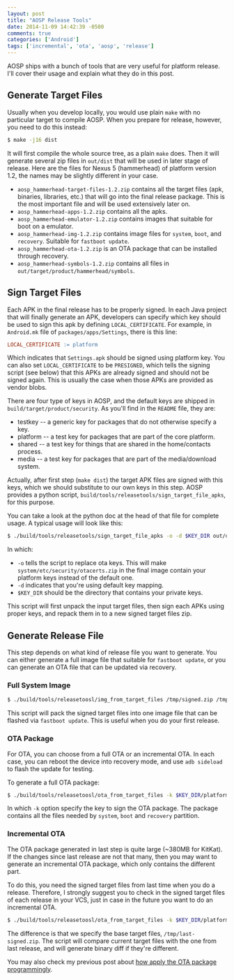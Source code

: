 ```yaml
---
layout: post
title: "AOSP Release Tools"
date: 2014-11-09 14:42:39 -0500
comments: true
categories: ['Android']
tags: ['incremental', 'ota', 'aosp', 'release']
---
```


AOSP ships with a bunch of tools that are very useful for platform release. I'll
cover their usage and explain what they do in this post.

<!--more-->

## Generate Target Files

Usually when you develop locally, you would use plain `make` with no particular
target to compile AOSP. When you prepare for release, however, you need to do
this instead:

```bash
$ make -j16 dist
```

It will first compile the whole source tree, as a plain `make` does. Then it
will generate several zip files in `out/dist` that will be used in later stage
of release. Here are the files for Nexus 5 (hammerhead) of platform version 1.2,
the names may be slightly different in your case.

 - `aosp_hammerhead-target-files-1.2.zip` contains all the target files (apk,
     binaries, libraries, etc.) that will go into the final release package. This
     is the most important file and will be used extensively later on.
 - `aosp_hammerhead-apps-1.2.zip` contains all the apks.
 - `aosp_hammerhead-emulator-1.2.zip` contains images that suitable for boot on
     a emulator.
 - `aosp_hammerhead-img-1.2.zip` contains image files for `system`, `boot`, and
     `recovery`. Suitable for `fastboot update`.
 - `aosp_hammerhead-ota-1.2.zip` is an OTA package that can be installed
     through recovery.
 - `aosp_hammerhead-symbols-1.2.zip` contains all files in
     `out/target/product/hammerhead/symbols`.


## Sign Target Files

Each APK in the final release has to be properly signed. In each Java project that
will finally generate an APK, developers can specify which key should be used to
sign this apk by defining `LOCAL_CERTIFICATE`. For example, in `Android.mk` file
of `packages/apps/Settings`, there is this line:

```makefile
LOCAL_CERTIFICATE := platform
```

Which indicates that `Settings.apk` should be signed using platform key. You can
also set `LOCAL_CERTIFICATE` to be `PRESIGNED`, which tells the signing script
(see below) that this APKs are already signed and should not be signed again.
This is usually the case when those APKs are provided as vendor blobs.

There are four type of keys in AOSP, and the default keys are shipped in
`build/target/product/security`. As you'll find in the `README` file, they are:

 - testkey -- a generic key for packages that do not otherwise specify a key.
 - platform -- a test key for packages that are part of the core platform.
 - shared -- a test key for things that are shared in the home/contacts process.
 - media -- a test key for packages that are part of the media/download system.

Actually, after first step (`make dist`) the target APK files are signed with
this keys, which we should substitute to our own keys in this step. AOSP
provides a python script, `build/tools/releasetools/sign_target_file_apks`, for
this purpose.

You can take a look at the python doc at the head of that file for complete
usage. A typical usage will look like this:


```bash
$ ./build/tools/releasetools/sign_target_file_apks -o -d $KEY_DIR out/dist/aosp_hammerhead-target_files-1.2.zip /tmp/signed.zip
```

In which:

 - `-o` tells the script to replace ota keys. This will make
     `system/etc/security/otacerts.zip` in the final image contain your platform keys instead of
     the default one.
 - `-d` indicates that you're using default key mapping.
 - `$KEY_DIR` should be the directory that contains your private keys.

This script will first unpack the input target files, then sign each APKs using
proper keys, and repack them in to a new signed target files zip.

## Generate Release File

This step depends on what kind of release file you want to generate. You can
either generate a full image file that suitable for `fastboot update`, or you
can generate an OTA file that can be updated via recovery.

### Full System Image

```bash
$ ./build/tools/releasetoosl/img_from_target_files /tmp/signed.zip /tmp/final-release.img
```

This script will pack the signed target files into one image file that can be
flashed via `fastboot update`. This is useful when you do your first release.


### OTA Package

For OTA, you can choose from a full OTA or an incremental OTA. In
each case, you can reboot the device into recovery mode, and use `adb sideload`
to flash the update for testing.

To generate a full OTA package:

```bash
$ ./build/tools/releasetoosl/ota_from_target_files -k $KEY_DIR/platform /tmp/signed.zip /tmp/final-full-ota.zip
```

In which `-k` option specify the key to sign the OTA package. The package
contains all the files needed by `system`, `boot` and `recovery` partition.

### Incremental OTA

The OTA package generated in last step is quite large (~380MB for KitKat). If the changes
since last release are not that many, then you may want to generate an
incremental OTA package, which only contains the different part.

To do this, you need the signed target files from last time when you do a
release. Therefore, I strongly suggest you to check in the signed target files of each release
in your VCS, just in case in the future you want to do an incremental OTA.

```bash
$ ./build/tools/releasetoosl/ota_from_target_files -k $KEY_DIR/platform -i /tmp/last-signed.zip /tmp/signed.zip /tmp/final-full-ota.zip
```

The difference is that we specify the base target files, `/tmp/last-signed.zip`.
The script will compare current target files with the one from last release, and
will generate binary diff if they're different.

You may also check my previous post about
[how apply the OTA package programmingly][link].


[link]: /2013/12/13/how-to-apply-downloaded-ota-package/
